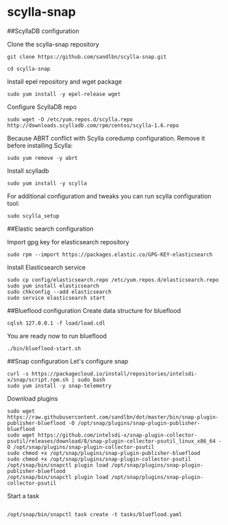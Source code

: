 # scylla-snap

##ScyllaDB configuration 

Clone the scylla-snap repository
```
git clone https://github.com/sandlbn/scylla-snap.git 

cd scylla-snap
```

Install epel repository and wget package
```
sudo yum install -y epel-release wget
```

Configure ScyllaDB repo
```
sudo wget -O /etc/yum.repos.d/scylla.repo http://downloads.scylladb.com/rpm/centos/scylla-1.6.repo
```

Because ABRT conflict with Scylla coredump configuration. Remove it before installing Scylla: 
```
sudo yum remove -y abrt
```

Install scylladb
```
sudo yum install -y scylla
```

For additional configuration and tweaks you can run scylla configuration tool:
```
sudo scylla_setup
```
##Elastic search configuration

Import gpg key for elasticsearch repository
```
sudo rpm --import https://packages.elastic.co/GPG-KEY-elasticsearch
```

Install Elasticsearch service
```
sudo cp config/elasticsearch.repo /etc/yum.repos.d/elasticsearch.repo
sudo yum install elasticsearch
sudo chkconfig --add elasticsearch
sudo service elasticsearch start
```

##Blueflood configuration
Create data structure for blueflood 
```
cqlsh 127.0.0.1 -f load/load.cdl
```

You are ready now to run blueflood 

```
./bin/blueflood-start.sh
```

##Snap configuration
Let's configure snap
```
curl -s https://packagecloud.io/install/repositories/intelsdi-x/snap/script.rpm.sh | sudo bash
sudo yum install -y snap-telemetry
```

Download plugins
```
sudo wget https://raw.githubusercontent.com/sandlbn/dot/master/bin/snap-plugin-publisher-blueflood -O /opt/snap/plugins/snap-plugin-publisher-blueflood
sudo wget https://github.com/intelsdi-x/snap-plugin-collector-psutil/releases/download/8/snap-plugin-collector-psutil_linux_x86_64 -O /opt/snap/plugins/snap-plugin-collector-psutil
sudo chmod +x /opt/snap/plugins/snap-plugin-publisher-blueflood
sudo chmod +x /opt/snap/plugins/snap-plugin-collector-psutil
/opt/snap/bin/snapctl plugin load /opt/snap/plugins/snap-plugin-publisher-blueflood
/opt/snap/bin/snapctl plugin load /opt/snap/plugins/snap-plugin-collector-psutil
```

Start a task

```

/opt/snap/bin/snapctl task create -t tasks/blueflood.yaml 

```

